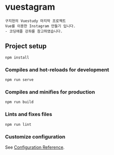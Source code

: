 # vuestagram
```
구지헌의 Vuestudy 마지막 프로젝트
Vue를 이용한 Instagram 만들기 입니다. 
- 코딩애플 강좌를 참고하였습니다.
```
## Project setup
```
npm install
```

### Compiles and hot-reloads for development
```
npm run serve
```

### Compiles and minifies for production
```
npm run build
```

### Lints and fixes files
```
npm run lint
```

### Customize configuration
See [Configuration Reference](https://cli.vuejs.org/config/).
